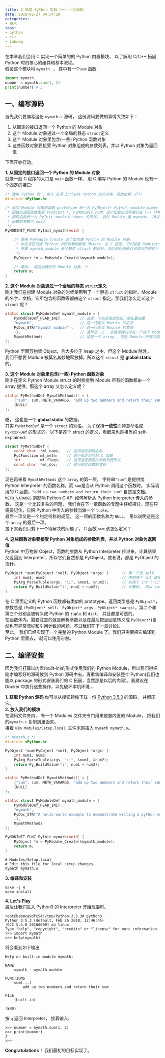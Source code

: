 ```yaml
---
title: C 拓展 Python 实战（一）——全局观
date: 2018-02-27 04:54:29
categories:
- 技术
tags:
- python
- c++
- imhuwq
---
```


在本章我们会用 C 实现一个简单的的 Python 内置模块， 以了解用 C/C++ 拓展 Python 时的核心的组件和基本流程。  
假设这个模块叫 `mymath ` ， 其中有一个`sum` 函数:

```python
import mymath
number = mymath.sum(1, 2)
print(number) # 3
```
<!-- more -->
## 一、编写源码
首先我们要编写这份 `mymath.c` 源码， 这份源码要做的事情大致如下：
1. 从固定的接口返回一个 Python 的 Module 对象
2. 这个 Module 对象通过一个全局的静态 `struct`定义
3. 这个 Module 对象里包含(一些) Python 函数对象
4. 这些函数对象要接受 Python 对象组成的参数列表，并以 Python 对象为返回值

下面开始行动。  

**1. 从固定的接口返回一个 Python 的 Module 对象**  
就像一般 C 程序的入口是 `main` 函数一样， 用 C 编写 Python 的 Module 也有一个固定的接口:
```c
/* 使用 Python 的 C API 必须 include Python 的头文件，且放在第一行*/
#include <Python.h>

/* 返回 Module 对象的函数 prototype 统一为 PyObject* PyInit_<module_name> (void)。
 * 函数的返回值类型是 PyObject *, PyMODINIT_FUNC 这个宏会自动帮我们在 C++ 环境中添加 extern "C" 前缀；
 * 函数名称统一为 PyInit_<module_name> 的形式， 我的 Module 是 mymath， 所以写成了 PyInit_mymath；
 * 函数的参数为 void。
 */
PyMODINIT_FUNC PyInit_mymath(void) {

    /* 使用 PyModule_Create 这个宏创建 Python 的 Module 对象。
     * 你应该还记得 Python 中任何事物都是 Object，在 C 里面，它们就是 PyObject*。
     * 参数 mymath_module 是个静态 struct 的指针。我们稍后再来讨论如何声明这个 struct。
     */
    PyObject *m = PyModule_Create(&mymath_module);

    /* 最后， 返回创建好的 Module 对象。*/
    return m;
}
```

**2. 这个 Module 对象通过一个全局的静态 `struct`定义**  
刚才我们在创建 Module 对象的时候使用到了一个静态 `struct` 的指针。Module 的名字，文档，它所包含的函数等都由这个 `struct` 指定。那我们怎么定义这个 `struct` 呢？
```c
static struct PyModuleDef mymath_module = {
    PyModuleDef_HEAD_INIT,        // 这是一个约定俗成的宏，放在最前面
    "mymath",                     // 这一行定义 Module 的名字	
    PyDoc_STR("mymath module"),   // 这一行定义 Module 的文档
    -1,                           // 通常是 -1 ，全编译器只存在一个这个 Module 的实例
    MymathMethods                 // 这是一个 array， 包含 Module 所有的函数, 稍后解释
};
```
Python 里面万物皆 Object，且大多位于 heap 之中，但这个 Module 除外。  
我们不想要 Module 被莫名其妙地释放掉，所以这个 `struct` 是 **global static** 的。

**3. 这个 Module 对象里包含(一些) Python 函数对象**  
刚才在定义 Python Module struct 的时候提到 Module 所有的函数都由一个 array 提供。那这个 array 又怎么定义呢？
```c
static PyMethodDef MymathMethods[] = {
    {"sum", sum, METH_VARARGS, "add up two numbers and return their sum"},
    {NULL}
};
```
嗯， 这也是一个 **global static** 的数据。  
其实 `PyMethodDef` 是一个 `struct` 的别名， 为了保持**一致性**而特意命名成 `Py<xxx>Def` 的形式的。以下是这个 struct 的定义，看起来也是相当的 self-explained:
```c
struct PyMethodDef {
    const char  *ml_name;   // 这行指定函数名称
    PyCFunction ml_meth;    // 这行指定对应的 C 函数
    int         ml_flags;   // 这行指定函数的参数列表形式
    const char  *ml_doc;    // 这行指定函数的文档
};
```
现在再来看 `MymathMethods` 这个 `array` 的第一项。
字符串`"sum"` 是提供给 Python Interpreter 的函数名称，而 `sum`是当从 Python 调用这个函数时， 实际调用的 C 函数，`"add up two numbers and return their sum"` 自然是文档。  
`METH_VARARGS` 则影响 Python C API 如何解析从 Python Interpreter 传入的参数， 这是一个比较复杂的问题， 我们会在下一章函数的专题中仔细探讨。现在只需要记住，它把 Python 中传入的参数当做一个 `tuple`。  
最后一项又是一个约定俗称的规范， 这一项的函数名称为 `NULL`， 用以说明这是这个 `array` 的最后一项。  
接下来我们只剩下一个待解决的问题了， C 函数 `sum` 该怎么定义？

**4. 这些函数对象要接受 Python 对象组成的参数列表，并以 Python 对象为返回值**  
Python 中万物皆 Object，函数的参数从 Python Interpreter 传过来，计算结果又返回到 Interpreter，所以它们自然都是 PyObject。或者说，都是 PyObject 的指针。
```c
PyObject *sum(PyObject *self, PyObject *args) {	     // 第一个是 self， 第二个是 args tuple
    int num1, num2;                                  // 声明两个 int 值用以容纳参数
    PyArg_ParseTuple(args, "ii", &num1, &num2);      // 以两个 int ("ii") 的形式解析 args tuple
    return Py_BuildValue("i", num1 + num2);          // 计算和， 再以 int 形式转换成 PyObject 返回
}
```
在 C 里面定义的 Python 函数都有类似的 prototype。返回类型总是 `PyObject*`，参数总是 `(PyObject* self， PyObject* args, PyObject* kwargs)`，第二个和第三个分别会被转义成 Python 的 `tuple` 和 `dict`， 并且都是可选的。  
在函数体内，需要注意的就是解析参数以及在最后把返回值转义成 `PyObject*`(当然也有异常流程和引用计数的问题，不过我们在下一章讨论)。  
至此， 我们已经实现了一个完整的 Python Module 了。我们只需要把它编译到 Python 里面去， 就可以使用它啦。

## 二、编译安装
因为我们打算以内置(built-in)的形式使用我们的 Python Module，所以我们得把刚才编写好的源码放到 Python 源码中去，再重新编译和安装整个 Python(我们也能以 package 的形式安装我们的 C 拓展，当然那是以后的内容)。我建议在 Docker 中执行这些操作，以免破坏本机环境...  

**1. 获取 Python 源码**
你可以从搜狐镜像下载一份 [Python 3.5.3](http://mirrors.sohu.com/python/3.5.3/Python-3.5.3.tgz) 的源码， 并解压它。  
**2. 放入我们的模块**  
在源码文件夹内， 有一个 Modules 文件夹专门用来放置内置的 Module， 把我们的`mymath.c` 复制到里面来。  
接着 `vim Modules/Setup.local`, 文件末尾插入 `mymath mymath.o`。
```c
/* mymath.c */
#include <Python.h>

PyObject *sum(PyObject *self, PyObject *args) {
    int num1, num2;
    PyArg_ParseTuple(args, "ii", &num1, &num2);
    return Py_BuildValue("i", num1 + num2);
}

static PyMethodDef MymathMethods[] = {
    {"sum", sum, METH_VARARGS, "add up two numbers and return their sum"},
    {NULL}
};

static struct PyModuleDef mymath_module = {
    PyModuleDef_HEAD_INIT,
    "mymath",
    PyDoc_STR("A hello world example to demonstrate writing a python module in c language"),
    -1,
    MymathMethods
};

PyMODINIT_FUNC PyInit_mymath(void) {
    PyObject *m = PyModule_Create(&mymath_module);
    return m;
}
```

```shell
# Modules/Setup.local
# Edit this file for local setup changes
mymath mymath.o
```

**3. 编译和安装**
```shell
make -j 4
make install
```

**4. Let's Play**  
最后让我们进入 Python3 的 Interpreter 开始玩耍吧。
```shell
root@bab0ce9dfc54:/tmp/Python-3.5.3# python3
Python 3.5.3 (default, Feb 26 2018, 12:46:45) 
[GCC 5.4.0 20160609] on linux
Type "help", "copyright", "credits" or "license" for more information.
>>> import mymath
>>> help(mymath)
```

将会看到如下输出
```shell
Help on built-in module mymath:

NAME
    mymath - mymath module

FUNCTIONS
    sum(...)
        add up two numbers and return their sum

FILE
    (built-in)

(END)

```
按 `q` 返回 Interpreter， 接着输入:
```shell
>>> number = mymath.sum(1, 2)
>>> print(number)
3
>>> 
```

**Congratulations！** 我们最初的目标实现了。

